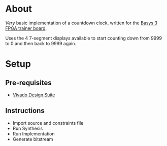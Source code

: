 # About

*Very* basic implementation of a countdown clock, written for the [Basys 3 FPGA trainer board](https://store.digilentinc.com/basys-3-artix-7-fpga-trainer-board-recommended-for-introductory-users/).

Uses the 4 7-segment displays available to start counting down from 9999 to 0 and then back to 9999 again.

# Setup

## Pre-requisites

* [Vivado Design Suite](https://www.xilinx.com/products/design-tools/vivado.html) 

## Instructions

* Import source and constraints file
* Run Synthesis
* Run Implementation
* Generate bitstream



